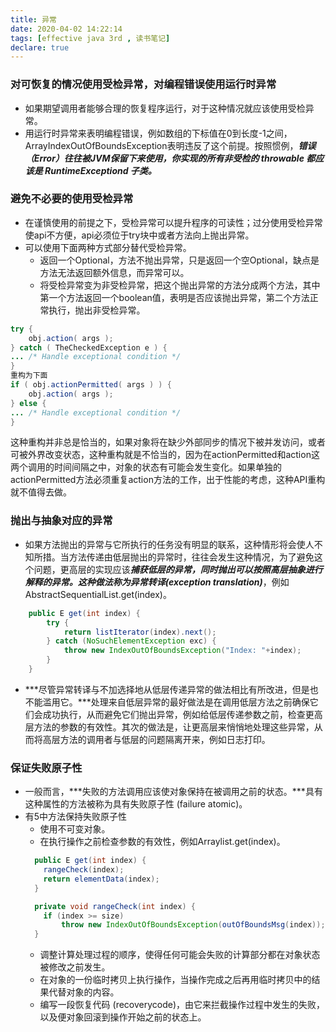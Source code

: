 ```yaml
---
title: 异常
date: 2020-04-02 14:22:14
tags: [effective java 3rd , 读书笔记]
declare: true
---
```

### 对可恢复的情况使用受检异常，对编程错误使用运行时异常
+ 如果期望调用者能够合理的恢复程序运行，对于这种情况就应该使用受检异常。
+ 用运行时异常来表明编程错误，例如数组的下标值在0到长度-1之间，ArrayIndexOutOfBoundsException表明违反了这个前提。按照惯例，***错误（Error）往往被JVM保留下来使用，你实现的所有非受检的 throwable 都应该是 RuntimeExceptiond 子类。***
<!-- more -->

### 避免不必要的使用受检异常
+ 在谨慎使用的前提之下，受检异常可以提升程序的可读性；过分使用受检异常使api不方便，api必须位于try块中或者方法向上抛出异常。
+ 可以使用下面两种方式部分替代受检异常。
    + 返回一个Optional，方法不抛出异常，只是返回一个空Optional，缺点是方法无法返回额外信息，而异常可以。
    + 将受检异常变为非受检异常，把这个抛出异常的方法分成两个方法，其中第一个方法返回一个boolean值，表明是否应该抛出异常，第二个方法正常执行，抛出非受检异常。
```java
try {
    obj.action( args );
} catch ( TheCheckedException e ) {
... /* Handle exceptional condition */
}
重构为下面
if ( obj.actionPermitted( args ) ) {
    obj.action( args );
} else {
... /* Handle exceptional condition */
}
```
这种重构并非总是恰当的，如果对象将在缺少外部同步的情况下被并发访问，或者可被外界改变状态，这种重构就是不恰当的，因为在actionPermitted和action这两个调用的时间间隔之中，对象的状态有可能会发生变化。如果单独的actionPermitted方法必须重复action方法的工作，出于性能的考虑，这种API重构就不值得去做。

### 抛出与抽象对应的异常
+ 如果方法抛出的异常与它所执行的任务没有明显的联系，这种情形将会使人不知所措。当方法传递由低层抛出的异常时，往往会发生这种情况，为了避免这个问题，更高层的实现应该***捕获低层的异常，同时抛出可以按照高层抽象进行解释的异常。这种做法称为异常转译(exception translation)***，例如AbstractSequentialList.get(index)。
```java
    public E get(int index) {
        try {
            return listIterator(index).next();
        } catch (NoSuchElementException exc) {
            throw new IndexOutOfBoundsException("Index: "+index);
        }
    }
```
+ ***尽管异常转译与不加选择地从低层传递异常的做法相比有所改进，但是也不能滥用它。***处理来自低层异常的最好做法是在调用低层方法之前确保它们会成功执行，从而避免它们抛出异常，例如给低层传递参数之前，检查更高层方法的参数的有效性。其次的做法是，让更高层来悄悄地处理这些异常，从而将高层方法的调用者与低层的问题隔离开来，例如日志打印。

### 保证失败原子性
+ 一般而言，***失败的方法调用应该使对象保持在被调用之前的状态。***具有这种属性的方法被称为具有失败原子性 (failure atomic)。
+ 有5中方法保持失败原子性
    * 使用不可变对象。
    * 在执行操作之前检查参数的有效性，例如Arraylist.get(index)。
    ```java
      public E get(int index) {
        rangeCheck(index);
        return elementData(index);
      }

      private void rangeCheck(int index) {
        if (index >= size)
            throw new IndexOutOfBoundsException(outOfBoundsMsg(index));
      }
    ```
    * 调整计算处理过程的顺序，使得任何可能会失败的计算部分都在对象状态被修改之前发生。
    * 在对象的一份临时拷贝上执行操作，当操作完成之后再用临时拷贝中的结果代替对象的内容。
    * 编写一段恢复代码 (recoverycode)，由它来拦截操作过程中发生的失败，以及便对象回滚到操作开始之前的状态上。